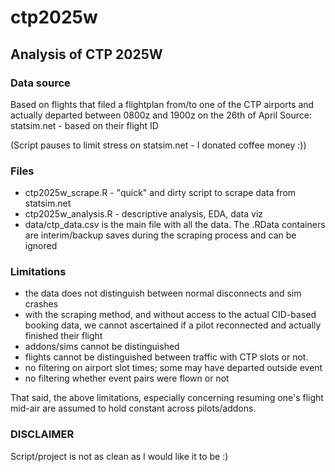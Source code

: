 # ctp2025w

## Analysis of CTP 2025W

### Data source
Based on flights that filed a flightplan from/to one of the CTP airports
   and actually departed between 0800z and 1900z on the 26th of April
Source: statsim.net - based on their flight ID

(Script pauses to limit stress on statsim.net - I donated coffee money :))

### Files

- ctp2025w_scrape.R - "quick" and dirty script to scrape data from statsim.net
- ctp2025w_analysis.R - descriptive analysis, EDA, data viz
- data/ctp_data.csv is the main file with all the data. The .RData containers are interim/backup saves during the scraping process and can be ignored

### Limitations
- the data does not distinguish between normal disconnects and sim crashes
- with the scraping method, and without access to the actual CID-based
  booking data, we cannot ascertained if a pilot reconnected and actually
  finished their flight
- addons/sims cannot be distinguished
- flights cannot be distinguished between traffic with CTP slots or not.
- no filtering on airport slot times; some may have departed outside event
- no filtering whether event pairs were flown or not

That said, the above limitations, especially concerning resuming one's flight
mid-air are assumed to hold constant across pilots/addons.

### DISCLAIMER
Script/project is not as clean as I would like it to be :)
